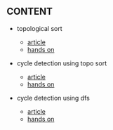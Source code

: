 ## CONTENT

- topological sort
  - [article](https://cp-algorithms.com/graph/topological-sort.html#the-algorithm)
  - [hands on](https://codeforces.com/problemset/problem/510/C)

- cycle detection using topo sort
  - [article](https://www.geeksforgeeks.org/detect-cycle-in-directed-graph-using-topological-sort/)
  - [hands on](https://codeforces.com/problemset/problem/977/E)

- cycle detection using dfs
  - [article](https://cp-algorithms.com/graph/finding-cycle.html)
  - [hands on](https://codeforces.com/problemset/problem/771/A)
